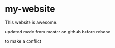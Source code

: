 # my-website

This website is awesome.

updated made from master on github before rebase


to make a conflict
